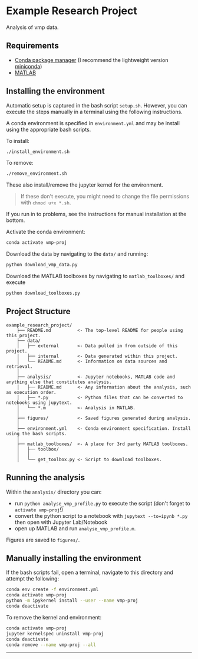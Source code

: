 # Example Research Project

Analysis of vmp data.

## Requirements

* [Conda package manager](https://conda.io/en/latest/) (I recommend the lightweight version [miniconda](https://docs.conda.io/en/latest/miniconda.html))
* [MATLAB](https://www.mathworks.com/products/matlab.html)

## Installing the environment

Automatic setup is captured in the bash script `setup.sh`. However, you can execute the steps manually in a terminal using the following instructions.

A conda environment is specified in `environment.yml` and may be install using the appropriate bash scripts. 

To install:

```bash
./install_environment.sh
```

To remove:

```bash
./remove_environment.sh
```

These also install/remove the jupyter kernel for the environment.

> If these don't execute, you might need to change the file permissions with `chmod u+x *.sh`.

If you run in to problems, see the instructions for manual installation at the bottom.

Activate the conda environment: 

```bash
conda activate vmp-proj
```

Download the data by navigating to the `data/` and running:

```bash
python download_vmp_data.py
```

Download the MATLAB toolboxes by navigating to `matlab_toolboxes/` and execute

```bash
python download_toolboxes.py
```

## Project Structure
```
example_research_project/
    ├── README.md          <- The top-level README for people using this project.
    ├── data/
    │   ├── external       <- Data pulled in from outside of this project.
    │   ├── internal       <- Data generated within this project.
    │   └── README.md      <- Information on data sources and retrieval. 
    │
    ├── analysis/          <- Jupyter notebooks, MATLAB code and anything else that constitutes analysis.
    │   ├── README.md      <- Any information about the analysis, such as execution order. 
    │   ├── *.py           <- Python files that can be converted to notebooks using jupytext.
    │   └── *.m            <- Analysis in MATLAB.
    │
    ├── figures/           <- Saved figures generated during analysis.
    │
    ├── environment.yml    <- Conda environment specification. Install using the bash scripts.
    │
    ├── matlab_toolboxes/  <- A place for 3rd party MATLAB toolboxes.
    │   ├── toolbox/
    │   │
    │   └── get_toolbox.py <- Script to download toolboxes.
 ```

## Running the analysis

Within the `analysis/` directory you can:

* run `python analyse_vmp_profile.py` to execute the script (don't forget to `activate vmp-proj`!)
* convert the python script to a notebook with `jupytext --to=ipynb *.py` then open with Jupyter Lab/Notebook
* open up MATLAB and run `analyse_vmp_profile.m`.

Figures are saved to `figures/`.

## Manually installing the environment

If the bash scripts fail, open a terminal, navigate to this directory and attempt the following:

```bash
conda env create -f environment.yml
conda activate vmp-proj
python -m ipykernel install --user --name vmp-proj
conda deactivate
```

To remove the kernel and environment:

```bash
conda activate vmp-proj
jupyter kernelspec uninstall vmp-proj
conda deactivate
conda remove --name vmp-proj --all
```

---